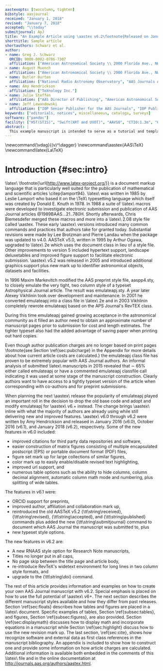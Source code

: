 ```yaml
---
aastexopts: [twocolumn, tighten]
bibstyle: aasjournal
received: "January 1, 2018"
revised: "January 7, 2018"
accepted: "\\today"
submitjournal: ApJ 
title: "An Example Article using \aastex v6.2\footnote{Released on January, 8th, 2018}}"
shorttitle: Sample article
shortauthors: Schwarz et al.
author:
- name: Greg J. Schwarz
  ORCID: 0000-0002-0786-7307
  affiliation: ["American Astronomical Society \\ 2000 Florida Ave., NW, Suite 300 \\ Washington, DC 20009-1231, USA"]
- name: August Muench
  affiliation: ["American Astronomical Society \\ 2000 Florida Ave., NW, Suite 300 \\ Washington, DC 20009-1231, USA"]
- name: Butler Burton
  affiliation: ["National Radio Astronomy Observatory", "AAS Journals Associate Editor-in-Chief"]
- name: Amy Hendrickson
  affiliation: ["TeXnology Inc."]
- name: Julie Steffen
  affiliation: ["AAS Director of Publishing", "American Astronomical Society \\ 2000 Florida Ave., NW, Suite 300 \\ Washington, DC 20009-1231, USA"]
- name: Jeff Lewandowski
  affiliation: ["IOP Senior Publisher for the AAS Journals", "IOP Publishing, Washington, DC 20005"]
keywords: ["editorials, notices", miscellaneous, catalogs, surveys]
software: ["pandoc"]
facility: ["HST(STIS)", "Swift(XRT and UVOT)", "AAVSO", "CTIO:1.3m", "CTIO:1.5m", "CXO"]
abstract: |
  This example manuscript is intended to serve as a tutorial and template for authors to use when writing their own AAS Journal articles. The manuscript includes a history of \aastex\ and documents the new features in the previous versions as well as the new features in version 6.2. This manuscript includes many figure and table examples to illustrate these new features.  Information on features not explicitly mentioned in the article can be viewed in the manuscript comments or more extensive online documentation. Authors are welcome replace the text, tables, figures, and bibliography with their own and submit the resulting manuscript to the AAS Journals peer review system.  The first lesson in the tutorial is to remind authors that the AAS Journals, the Astrophysical Journal (ApJ), the Astrophysical Journal Letters (ApJL), and Astronomical Journal (AJ), all have a 250 word limit for the abstract\footnote{Note that manuscripts submitted to the new Research Notes of the American Astronomical Society (RNAAS) do **not** have abstracts.}.  If you exceed this length the Editorial office will ask you to shorten it.
---
```


\newcommand{\vdag}{(v)^\dagger}
\newcommand\aastex{AAS\TeX}
\newcommand\latex{La\TeX}

# Introduction {#sec:intro}

\latex\ \footnote{\url{http://www.latex-project.org/}} is a document markup language that is particularly well suited for the publication of mathematical and scientific articles \citep{lamport94}.
\latex\ was written in 1985 by Leslie Lamport who based it on the \TeX\ typesetting language which itself was created by Donald E. Knuth in 1978.
In 1988 a suite of \latex\ macros were developed to investigate electronic submission and publication of AAS Journal articles @1989BAAS...21..780H.
Shortly afterwards, Chris Biemesdefer merged these macros and more into a \latex\ 2.08 style file called \aastex.
These early \aastex\ versions introduced many common commands and practices that authors take for granted today.
Substantial revisions were made by Lee Brotzman and Pierre Landau when the package was updated to v4.0.
AASTeX v5.0, written in 1995 by Arthur Ogawa, upgraded to \latex\ 2e which uses the document class in lieu of a style file.
Other improvements to version 5 included hypertext support, landscape deluxetables and improved figure support to facilitate electronic submission.
\aastex\ v5.2 was released in 2005 and introduced additional graphics support plus new mark up to identifier astronomical objects, datasets and facilities.

In 1996 Maxim Markevitch modified the AAS preprint style file, aaspp4.sty, to closely emulate the very tight, two column style of a typeset Astrophysical Journal article.
The result was emulateapj.sty.
A year later Alexey Vikhlinin took over development and maintenance.
In 2001 he converted emulateapj into a class file in \latex\ 2e and in 2003 Vikhlinin completely rewrote emulateapj based on the APS Journal's RevTEX class.

During this time emulateapj gained growing acceptance in the astronomical community as it filled an author need to obtain an approximate number of manuscript pages prior to submission for cost and length estimates.
The tighter typeset also had the added advantage of saving paper when printing out hard copies.

Even though author publication charges are no longer based on print pages \footnote{see Section \ref{sec:pubcharge} in the Appendix for more details about how current article costs are calculated.} the emulateapj class file has proven to be extremely popular with AAS Journal authors.
An informal analysis of submitted \latex\ manuscripts in 2015 revealed that $\sim$ 65\% either called emulateapj or have a commented emulateapj classfile call indicating it was used at some stage of the manuscript construction.
Clearly authors want to have access to a tightly typeset version of the article when corresponding with co-authors and for preprint submissions.

When planning the next \aastex\ release the popularity of emulateapj played an important roll in the decision to drop the old base code and adopt and modify emulateapj for \aastex\ v6.+ instead.
The change brings \aastex\ inline with what the majority of authors are already using while still delivering new and improved features.
\aastex\ v6.0 through v6.2 were written by Amy Hendrickson and released in January 2016 (v6.0), October 2016 (v6.1), and January 2018 (v6.2), respectively.
Some of the new features in v6.0 included:

* improved citations for third party data repositories and software,
* easier construction of matrix figures consisting of multiple encapsulated postscript (EPS) or portable document format (PDF) files,
* figure set mark up for large collections of similar figures,
* color mark up to easily enable/disable revised text highlighting,
* improved url support, and
* numerous table options such as the ability to hide columns, column decimal alignment, automatic column math mode and numbering, plus splitting of wide tables.

The features in v6.1 were:

* ORCID support for preprints,
* improved author, affiliation and collaboration mark up,
* reintroduced the old AASTeX v5.2 {\tt\string\received}, {\tt\string\revised}, {\tt\string\accepted}, and {\tt\string\published} commands plus added the new {\tt\string\submitjournal} command to document which AAS Journal the manuscript was submitted to, plus
* new typeset style options.

The new features in v6.2 are:

* A new RNAAS style option for Research Note manuscripts,
* Titles no longer put in all caps,
* No page skip between the title page and article body,
* re-introduce RevTeX's widetext environment for long lines in two column style formats, and
* upgrade to the {\tt\string\doi} command.

The rest of this article provides information and examples on how to create your own AAS Journal manuscript with v6.2.
Special emphasis is placed on how to use the full potential of \aastex\ v6+.
The next section describes the different manuscript styles available and how they differ from past releases.
Section \ref{sec:floats} describes how tables and figures are placed in a \latex\ document.
Specific examples of tables, Section \ref{subsec:tables}, and figures, Section \ref{subsec:figures}, are also provided.
Section \ref{sec:displaymath} discusses how to display math and incorporate equations in a manuscript while Section \ref{sec:highlight} discuss how to use the new revision mark up.
The last section, \ref{sec:cite}, shows how recognize software and external data as first class references in the manuscript bibliography.
An appendix is included to show how to construct one and provide some information on how article charges are calculated.
Additional information is available both embedded in the comments of this \latex\ file and in the online documentation at <http://journals.aas.org/authors/aastex.html>.

